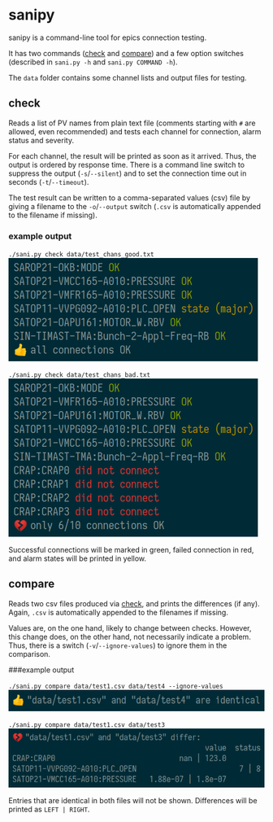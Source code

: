 # sanipy

sanipy is a command-line tool for epics connection testing.

It has two commands ([check](#check) and [compare](#compare)) and a few option switches (described in `sani.py -h` and `sani.py COMMAND -h`).

The `data` folder contains some channel lists and output files for testing.

## check

Reads a list of PV names from plain text file (comments starting with `#` are allowed, even recommended) and tests each channel for connection, alarm status and severity.

For each channel, the result will be printed as soon as it arrived. Thus, the output is ordered by response time. There is a command line switch to suppress the output (`-s`/`--silent`) and to set the connection time out in seconds (`-t`/`--timeout`).

The test result can be written to a comma-separated values (csv) file by giving a filename to the `-o`/`--output` switch (`.csv` is automatically appended to the filename if missing).

### example output
`./sani.py check data/test_chans_good.txt`
<br>
<img src="docs/check_good.png" width="491">

`./sani.py check data/test_chans_bad.txt`
<br>
<img src="docs/check_bad.png" width="491">

Successful connections will be marked in green, failed connection in red, and alarm states will be printed in yellow.

## compare

Reads two csv files produced via [check](#check), and prints the differences (if any). Again, `.csv` is automatically appended to the filenames if missing.

Values are, on the one hand, likely to change between checks. However, this change does, on the other hand, not necessarily indicate a problem. Thus, there is a switch (`-v`/`--ignore-values`) to ignore them in the comparison.

###example output

`./sani.py compare data/test1.csv data/test4 --ignore-values`
<br>
<img src="docs/compare_good.png" width="568">

`./sani.py compare data/test1.csv data/test3`
<br>
<img src="docs/compare_bad.png" width="658">

Entries that are identical in both files will not be shown. Differences will be printed as `LEFT | RIGHT`.

